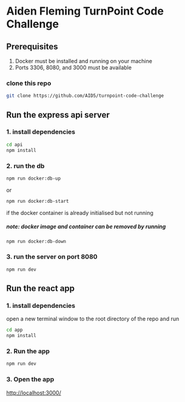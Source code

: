 # Aiden Fleming TurnPoint Code Challenge

## Prerequisites

1. Docker must be installed and running on your machine
2. Ports 3306, 8080, and 3000 must be available

### clone this repo

```bash
git clone https://github.com/AID5/turnpoint-code-challenge
```

## Run the express api server

### 1. install dependencies

```bash
cd api
npm install
```

### 2. run the db

```bash
npm run docker:db-up
```

or

```bash
npm run docker:db-start
```

if the docker container is already initialised but not running
  
##### note: docker image and container can be removed by running

```bash
npm run docker:db-down
```

### 3. run the server on port 8080

```bash
npm run dev
```

## Run the react app

### 1. install dependencies

open a new terminal window to the root directory of the repo and run

```bash
cd app
npm install
```

### 2. Run the app

```bash
npm run dev
```

### 3. Open the app

<http://localhost:3000/>
